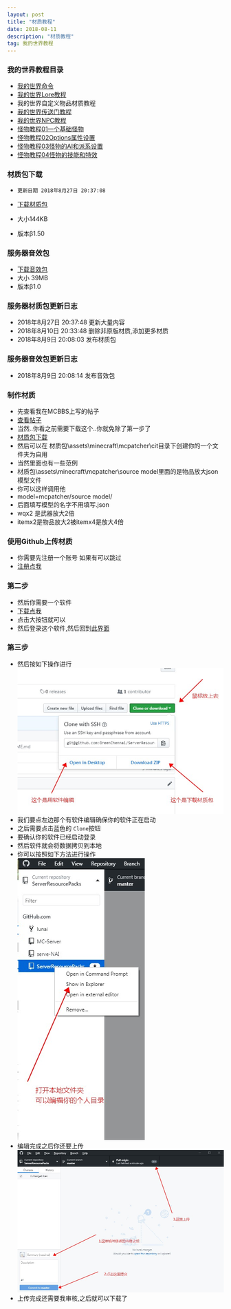 ```yaml
---
layout: post
title: "材质教程"
date: 2018-08-11 
description: "材质教程"
tag: 我的世界教程 
--- 
```

### 我的世界教程目录
* [我的世界命令](https://www.thelunai.ml/2018/08/MC/)
* [我的世界Lore教程](https://www.thelunai.ml/2018/08/Lore/)
* 我的世界自定义物品材质教程
* [我的世界传送门教程](https://www.thelunai.ml/2018/08/csm/)
* [我的世界NPC教程](https://www.thelunai.ml/2018/08/NPC/)
* [怪物教程01一个基础怪物](https://www.thelunai.ml/2018/08/gw01/)
* [怪物教程02Options属性设置](https://www.thelunai.ml/2018/08/gw02/)
* [怪物教程03怪物的AI和派系设置](https://www.thelunai.ml/2018/08/gw03/)
* [怪物教程04怪物的技能和特效](https://www.thelunai.ml/2018/08/gw04/)
  

### 材质包下载

* `更新日期 2018年8月27日 20:37:08`

* [下载材质包](https://www.thelunai.ml/MCServer/pack.zip)
* 大小144KB
* 版本β1.50

### 服务器音效包

* [下载音效包](https://www.thelunai.ml/MCServer/sounds.zip)
* 大小 39MB
* 版本β1.0

### 服务器材质包更新日志

* 2018年8月27日 20:37:48 更新大量内容
* 2018年8月10日 20:33:48 删除非原版材质,添加更多材质
* 2018年8月9日 20:08:03 发布材质包

### 服务器音效包更新日志

* 2018年8月9日 20:08:14 发布音效包


### 制作材质

* 先查看我在MCBBS上写的帖子
* [查看帖子](http://www.mcbbs.net/thread-782790-1-1.html)
* 当然..你看之前需要下载这个..你就免除了第一步了
* [材质包下载](https://www.thelunai.ml/MCServer/测试材质包.zip)
* 然后可以在 材质包\assets\minecraft\mcpatcher\cit目录下创建你的一个文件夹为自用
* 当然里面也有一些范例
* 材质包\assets\minecraft\mcpatcher\source model里面的是物品放大json模型文件
* 你可以这样调用他
* model=mcpatcher/source model/
* 后面填写模型的名字不用填写.json
* wqx2 是武器放大2倍
* itemx2是物品放大2被itemx4是放大4倍

### 使用Github上传材质

* 你需要先注册一个账号 如果有可以跳过
* [注册点我](https://github.com/join?source=header-home)

### 第二步

* 然后你需要一个软件
* [下载点我](https://desktop.github.com/)
* 点击大按钮就可以
* 然后登录这个软件,然后回到[此界面](https://github.com/GreenChennai/ServerResourcePacks)

### 第三步
 
* 然后按如下操作进行
![](/images/ServerResourcePacks/1.jpg)
* 我们要点左边那个有软件编辑确保你的软件正在启动
* 之后需要点击蓝色的 `Clone`按钮
* 要确认你的软件已经启动登录
* 然后软件就会将数据拷贝到本地
* 你可以按照如下方法进行操作
![](/images/ServerResourcePacks/2.jpg)
* 编辑完成之后你还要上传
![](/images/ServerResourcePacks/3.jpg)
* 上传完成还需要我审核,之后就可以下载了